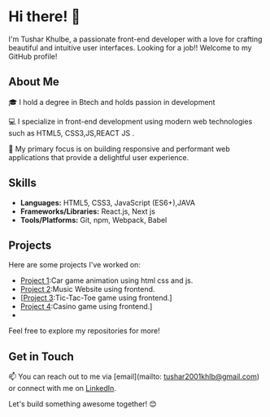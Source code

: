 # Hi there! 👋

I'm Tushar Khulbe, a passionate front-end developer with a love for crafting beautiful and intuitive user interfaces. Looking for a job!! Welcome to my GitHub profile!

## About Me

🎓 I hold a degree in  Btech and  holds  passion in development

💻 I specialize in front-end development using modern web technologies such as HTML5, CSS3,JS,REACT JS .

🚀 My primary focus is on building responsive and performant web applications that provide a delightful user experience.

## Skills

- **Languages:** HTML5, CSS3, JavaScript (ES6+),JAVA
- **Frameworks/Libraries:** React.js, Next js
- **Tools/Platforms:** Git, npm, Webpack, Babel


## Projects

Here are some projects I've worked on:

- [Project 1](https://tusharkhulbe.github.io/Moving-car-using-html-css-javascript/):Car game animation using html css and js.
- [Project 2]( https://tusharkhulbe.github.io/Music-website-using-html-css-javascript/):Music Website using frontend.
- [[Project 3]( https://tusharkhulbe.github.io/tic-tac-toe/):Tic-Tac-Toe game using frontend.]
- [Project 4](https://tusharkhulbe.github.io/Tusharkhulbe/):Casino game using frontend.]
- 

Feel free to explore my repositories for more!

## Get in Touch

📫 You can reach out to me via [email](mailto: tushar2001khlb@gmail.com) or connect with me on [LinkedIn](https://www.linkedin.com/in/tushar-khulbe-794908245).

Let's build something awesome together! 😊
